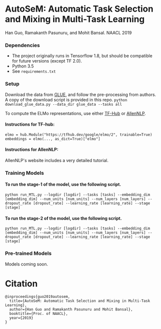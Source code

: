 # AutoSeM: Automatic Task Selection and Mixing in Multi-Task Learning
Han Guo, Ramakanth Pasunuru, and Mohit Bansal. NAACL 2019

### Dependencies
* The project originally runs in Tensorflow 1.8, but should be compatible for future versions (except TF 2.0).
* Python 3.5
* See `requirements.txt`

### Setup
Download the data from [GLUE](https://github.com/nyu-mll/GLUE-baselines), and follow the pre-processing from authors. A copy of the download script is provided in this repo.
`python download_glue_data.py --data_dir glue_data --tasks all `

To compute the ELMo representations, use either [TF-Hub](https://www.tensorflow.org/hub/) or [AllenNLP](https://allennlp.org).

#### Instructions for TF-hub:
`elmo = hub.Module("https://tfhub.dev/google/elmo/2", trainable=True)
embeddings = elmo(..., as_dict=True)["elmo"]`

#### Instructions for AllenNLP:
AllenNLP's website includes a very detailed tutorial.

### Training Models
#### To run the stage-1 of the model, use the following script.

`python run_MTL.py --logdir [logdir] --tasks [tasks] --embedding_dim [embedding_dim] --num_units [num_units] --num_layers [num_layers] --dropout_rate [dropout_rate] --learning_rate [learning_rate] --stage [stage]`

#### To run the stage-2 of the model, use the following script.

`python run_MTL.py --logdir [logdir] --tasks [tasks] --embedding_dim [embedding_dim] --num_units [num_units] --num_layers [num_layers] --dropout_rate [dropout_rate] --learning_rate [learning_rate] --stage [stage]`


### Pre-trained Models
Models coming soon.

# Citation
```
@inproceedings{guo2019autosem,
  title={AutoSeM: Automatic Task Selection and Mixing in Multi-Task Learning},
  author={Han Guo and Ramakanth Pasunuru and Mohit Bansal},
  booktitle={Proc. of NAACL},
  year={2019}
}
```
